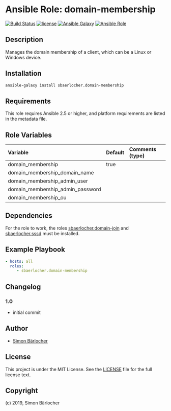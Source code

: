 # Ansible Role: domain-membership

[![Build Status](https://img.shields.io/travis/sbaerlocher/ansible.domain-membership.svg?branch=master&style=popout-square)](https://travis-ci.org/sbaerlocher/ansible.domain-membership) [![license](https://img.shields.io/github/license/mashape/apistatus.svg?style=popout-square)](https://sbaerlo.ch/licence) [![Ansible Galaxy](http://img.shields.io/badge/ansible--galaxy-domain--membership-blue.svg?style=popout-square)](https://galaxy.ansible.com/sbaerlocher/domain-membership) [![Ansible Role](https://img.shields.io/ansible/role/d/25073.svg?style=popout-square)](https://galaxy.ansible.com/sbaerlocher/domain-membership)

## Description

Manages the domain membership of a client, which can be a Linux or Windows device.

## Installation

```bash
ansible-galaxy install sbaerlocher.domain-membership
```

## Requirements

This role requires Ansible 2.5 or higher, and platform requirements are listed
in the metadata file.

## Role Variables

| Variable             | Default     | Comments (type)                                   |
| :---                 | :---        | :---                                              |
| domain_membership | true | | |
| domain_membership_domain_name | | |
| domain_membership_admin_user | | |
| domain_membership_admin_password | | |
| domain_membership_ou | | |

## Dependencies

For the role to work, the roles [sbaerlocher.domain-join](https://galaxy.ansible.com/sbaerlocher/domain-join) and [sbaerlocher.sssd](https://galaxy.ansible.com/sbaerlocher/sssd) must be installed.

## Example Playbook

```yml
- hosts: all
  roles:
     - sbaerlocher.domain-membership
```

## Changelog

### 1.0

* initial commit

## Author

* [Simon Bärlocher](https://sbaerlocher.ch)

## License

This project is under the MIT License. See the [LICENSE](https://sbaerlo.ch/licence) file for the full license text.

## Copyright

(c) 2019, Simon Bärlocher
